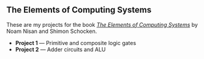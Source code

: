 ## The Elements of Computing Systems

These are my projects for the book [*The Elements of Computing Systems*](http://www.nand2tetris.org) by Noam Nisan and Shimon Schocken. 

* **Project 1** — Primitive and composite logic gates
* **Project 2** — Adder circuits and ALU